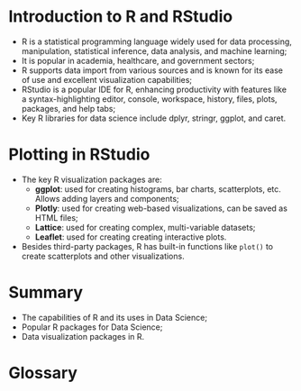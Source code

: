# Introduction to R and RStudio

 - R is a statistical programming language widely used for data processing, manipulation, statistical inference, data analysis, and machine learning;
 - It is popular in academia, healthcare, and government sectors;
 - R supports data import from various sources and is known for its ease of use and excellent visualization capabilities;
 - RStudio is a popular IDE for R, enhancing productivity with features like a syntax-highlighting editor, console, workspace, history, files, plots, packages, and help tabs;
 - Key R libraries for data science include dplyr, stringr, ggplot, and caret.

# Plotting in RStudio

 - The key R visualization packages are:
    - **ggplot**: used for creating histograms, bar charts, scatterplots, etc. Allows adding layers and components;
    - **Plotly**: used for creating web-based visualizations, can be saved as HTML files;
    - **Lattice**: used for creating complex, multi-variable datasets;
    - **Leaflet**: used for creating creating interactive plots.
 - Besides third-party packages, R has built-in functions like `plot()` to create scatterplots and other visualizations.

# Summary

 - The capabilities of R and its uses in Data Science;
 - Popular R packages for Data Science;
 - Data visualization packages in R.

# Glossary